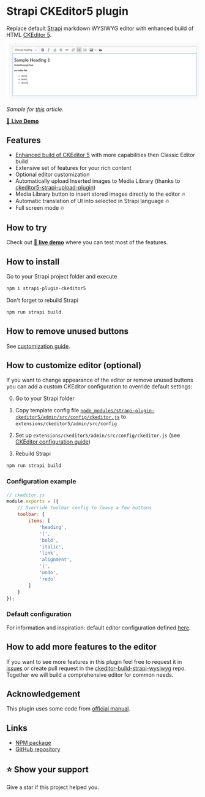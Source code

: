 # Strapi CKEditor5 plugin

Replace default [Strapi](https://github.com/strapi/strapi) markdown WYSIWYG editor with enhanced build of HTML [CKEditor 5](https://github.com/ckeditor/ckeditor5).

![strapi-plugin-ckeditor5](sample/strapi-plugin-ckeditor.png)

*Sample for [this](https://faryaros.com/articles/it2021) article.*

[👀 **Live Demo**](https://roslovets-inc.github.io/ckeditor5-build-strapi-wysiwyg/sample.html)


## Features

- [Enhanced build of CKEditor 5](https://github.com/Roslovets-Inc/ckeditor5-build-strapi-wysiwyg) with more capabilities then Classic Editor build
- Extensive set of features for your rich content
- Optional editor customization
- Automatically upload Inserted images to Media Library (thanks to [ckeditor5-strapi-upload-plugin](https://github.com/gtomato/ckeditor5-strapi-upload-plugin))
- Media Library button to insert stored images directly to the editor 🔥
- Automatic translation of UI into selected in Strapi language 🔥
- Full screen mode 🔥


## How to try

Check out [👀 **live demo**](https://roslovets-inc.github.io/ckeditor5-build-strapi-wysiwyg/sample.html) where you can test most of the features.


## How to install

Go to your Strapi project folder and execute

```bash
npm i strapi-plugin-ckeditor5
```

Don't forget to rebuild Strapi

```bash
npm run strapi build
```

## How to remove unused buttons

See [customization guide](#how-to-customize-editor-optional).


## How to customize editor (optional)

If you want to change appearance of the editor or remove unused buttons you can add a custom CKEditor configuration to override default settings:

0. Go to your Strapi folder

1. Copy template config file [`node_modules/strapi-plugin-ckeditor5/admin/src/config/ckeditor.js`](admin/src/config/ckeditor.js) to `extensions/ckeditor5/admin/src/config`

2. Set up `extensions/ckeditor5/admin/src/config/ckeditor.js` (see [CKEditor configuration guide](https://ckeditor.com/docs/ckeditor5/latest/builds/guides/integration/configuration.html))

3. Rebuild Strapi

```bash
npm run strapi build
```

### Configuration example

```js
// ckeditor.js
module.exports = ({
	// Override toolbar config to leave a few buttons
    toolbar: {
		items: [
			'heading',
			'|',
			'bold',
			'italic',
			'link',
			'alignment',
			'|',
			'undo',
			'redo'
		]
	}
});
```

### Default configuration

For information and inspiration: default editor configuration defined [here](https://github.com/AdilAmanat/ckeditor-classic-strapi-wysiwyg/blob/e259d72cfc611a0f03aaa7686865412f421fc49c/src/ckeditor.js#L78).


## How to add more features to the editor
If you want to see more features in this plugin feel free to request it in [issues](https://github.com/AdilAmanat/strapi-plugin-ckeditor-markdown/issues) or create pull request in the [ckeditor-build-strapi-wysiwyg](https://github.com/AdilAmanat/ckeditor-classic-strapi-wysiwyg) repo. Together we will build a comprehensive editor for common needs.


## Acknowledgement

This plugin uses some code from [official manual](https://strapi.io/documentation/developer-docs/latest/guides/registering-a-field-in-admin.html).


## Links

- [NPM package](https://www.npmjs.com/package/strapi-plugin-ckeditor-markdown)
- [GitHub repository](https://github.com/AdilAmanat/strapi-plugin-ckeditor-markdown)


## ⭐️ Show your support

Give a star if this project helped you.
